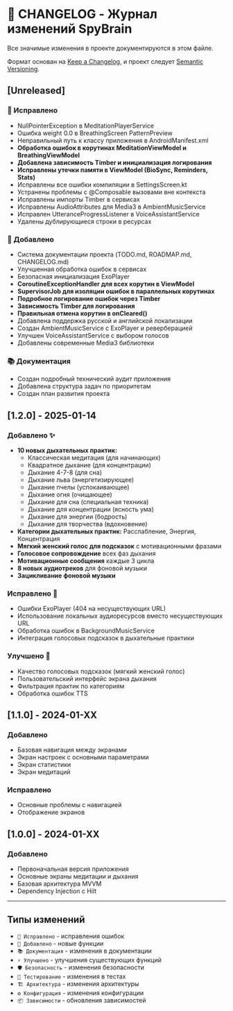 # 📝 CHANGELOG - Журнал изменений SpyBrain

Все значимые изменения в проекте документируются в этом файле.

Формат основан на [Keep a Changelog](https://keepachangelog.com/ru/1.0.0/),
и проект следует [Semantic Versioning](https://semver.org/lang/ru/).

## [Unreleased]

### 🔧 Исправлено
- NullPointerException в MeditationPlayerService
- Ошибка weight 0.0 в BreathingScreen PatternPreview
- Неправильный путь к классу приложения в AndroidManifest.xml
- **Обработка ошибок в корутинах MeditationViewModel и BreathingViewModel**
- **Добавлена зависимость Timber и инициализация логирования**
- **Исправлены утечки памяти в ViewModel (BioSync, Reminders, Stats)**
- Исправлены все ошибки компиляции в SettingsScreen.kt
- Устранены проблемы с @Composable вызовами вне контекста
- Исправлены импорты Timber в сервисах
- Исправлены AudioAttributes для Media3 в AmbientMusicService
- Исправлен UtteranceProgressListener в VoiceAssistantService
- Удалены дублирующиеся строки в ресурсах

### 🚀 Добавлено
- Система документации проекта (TODO.md, ROADMAP.md, CHANGELOG.md)
- Улучшенная обработка ошибок в сервисах
- Безопасная инициализация ExoPlayer
- **CoroutineExceptionHandler для всех корутин в ViewModel**
- **SupervisorJob для изоляции ошибок в параллельных корутинах**
- **Подробное логирование ошибок через Timber**
- **Зависимость Timber для логирования**
- **Правильная отмена корутин в onCleared()**
- Добавлена поддержка русской и английской локализации
- Создан AmbientMusicService с ExoPlayer и реверберацией
- Улучшен VoiceAssistantService с выбором голосов
- Добавлены современные Media3 библиотеки

### 📚 Документация
- Создан подробный технический аудит приложения
- Добавлена структура задач по приоритетам
- Создан план развития проекта

## [1.2.0] - 2025-01-14

### Добавлено ✨
- **10 новых дыхательных практик:**
  - Классическая медитация (для начинающих)
  - Квадратное дыхание (для концентрации)
  - Дыхание 4-7-8 (для сна)
  - Дыхание льва (энергетизирующее)
  - Дыхание пчелы (успокаивающее)
  - Дыхание огня (очищающее)
  - Дыхание для сна (специальная техника)
  - Дыхание для концентрации (ясность ума)
  - Дыхание для энергии (бодрость)
  - Дыхание для творчества (вдохновение)
- **Категории дыхательных практик:** Расслабление, Энергия, Концентрация
- **Мягкий женский голос для подсказок** с мотивационными фразами
- **Голосовое сопровождение** всех фаз дыхания
- **Мотивационные сообщения** каждые 3 цикла
- **8 новых аудиотреков** для фоновой музыки
- **Зацикливание фоновой музыки**

### Исправлено 🐛
- Ошибки ExoPlayer (404 на несуществующих URL)
- Использование локальных аудиоресурсов вместо несуществующих URL
- Обработка ошибок в BackgroundMusicService
- Интеграция голосовых подсказок в дыхательные практики

### Улучшено 🔧
- Качество голосовых подсказок (мягкий женский голос)
- Пользовательский интерфейс экрана дыхания
- Фильтрация практик по категориям
- Обработка ошибок TTS

## [1.1.0] - 2024-01-XX

### Добавлено
- Базовая навигация между экранами
- Экран настроек с основными параметрами
- Экран статистики
- Экран медитаций

### Исправлено
- Основные проблемы с навигацией
- Отображение экранов

## [1.0.0] - 2024-01-XX

### Добавлено
- Первоначальная версия приложения
- Основные экраны медитации и дыхания
- Базовая архитектура MVVM
- Dependency Injection с Hilt

---

## Типы изменений

- `🔧 Исправлено` - исправления ошибок
- `🚀 Добавлено` - новые функции
- `📚 Документация` - изменения в документации
- `⚡ Улучшено` - улучшения существующих функций
- `🛡️ Безопасность` - изменения безопасности
- `🧪 Тестирование` - изменения в тестах
- `🏗️ Архитектура` - изменения архитектуры
- `⚙️ Конфигурация` - изменения конфигурации
- `📦 Зависимости` - обновления зависимостей 
